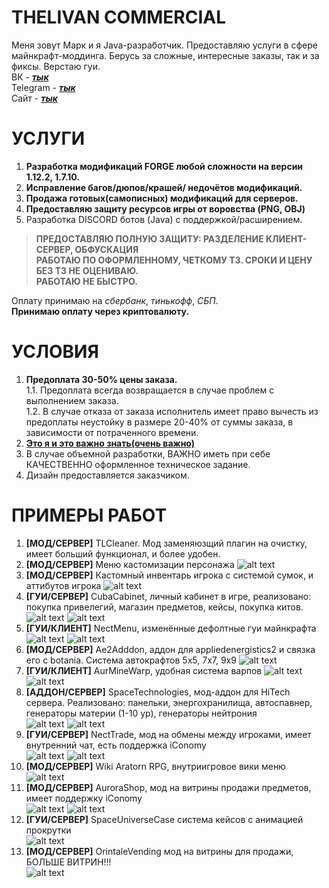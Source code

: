 # THELIVAN COMMERCIAL
Меня зовут Марк и я Java-разработчик. Предоставляю услуги в сфере майнкрафт-моддинга.
Берусь за сложные, интересные заказы, так и за фиксы. Верстаю гуи. <br>
ВК - [***тык***](https://vk.com/badcodemylife) <br>
Telegram -  [***тык***](https://t.me/thelivan) <br>
Сайт -  [***тык***](https://thelivan.ru)

# УСЛУГИ
1. __Разработка модификаций FORGE любой сложности на версии 1.12.2, 1.7.10.__
2. __Исправление багов/дюпов/крашей/ недочётов модификаций.__
3. __Продажа готовых(самописных) модификаций для серверов.__
4. __Предоставляю защиту ресурсов игры от воровства (PNG, OBJ)__
5. Разработка DISCORD ботов (Java) с поддержкой/расширением.

>__ПРЕДОСТАВЛЯЮ ПОЛНУЮ ЗАЩИТУ: РАЗДЕЛЕНИЕ КЛИЕНТ-СЕРВЕР, ОБФУСКАЦИЯ__ <br>
__РАБОТАЮ ПО ОФОРМЛЕННОМУ, ЧЕТКОМУ ТЗ. СРОКИ И ЦЕНУ БЕЗ ТЗ НЕ ОЦЕНИВАЮ. <br>РАБОТАЮ НЕ БЫСТРО.__

Оплату принимаю на _сбербанк_, _тинькофф_, _СБП_.<br>
__Принимаю оплату через криптовалюту.__

# УСЛОВИЯ
1. __Предоплата 30-50% цены заказа.__ <br> 1.1. Предоплата всегда возвращается в случае проблем с выполнением заказа.  <br> 1.2. В случае отказа от заказа исполнитель имеет право вычесть из предоплаты неустойку в размере 20-40% от суммы заказа, в зависимости от потраченного времени.
2. [__Это я и это важно знать(очень важно)__ ](https://antislang.ru/wp-content/uploads/%D0%B4%D0%B5%D0%B4%D0%BB%D0%B0%D0%B9%D0%BD-1.jpg)
3. В случае объемной разработки, ВАЖНО иметь при себе КАЧЕСТВЕННО оформленное техническое задание.
4. Дизайн предоставляется заказчиком.
# ПРИМЕРЫ РАБОТ
1. __[МОД/CЕРВЕР]__ TLCleaner. Мод заменяюзщий плагин на очистку, имеет больший функционал, и более удобен.
2. __[МОД/CЕРВЕР]__ Меню кастомизации персонажа ![alt text](screenshots/cust.jpg "Кастомизация")
2. __[МОД/CЕРВЕР]__ Кастомный инвентарь игрока c системой сумок, и аттибутов игрока ![alt text](screenshots/inventory.png "Инвентарь")
3. __[ГУИ/CЕРВЕР]__ CubaCabinet, личный кабинет в игре, реализовано: покупка привелегий, магазин предметов, кейсы, покупка китов. <br>
![alt text](screenshots/lk1.png "Личный кабинет")
![alt text](screenshots/lk2.png "Личный кабинет")
4. __[ГУИ/КЛИЕНТ]__ NectMenu, изменённые дефолтные гуи майнкрафта
![alt text](screenshots/menu1.jpg "MainMenu")
![alt text](screenshots/menu2.png "IngameMenu")
4. __[МОД/CЕРВЕР]__ Ae2Adddon, аддон для appliedenergistics2 и связка его с botania. Система автокрафтов 5x5, 7x7, 9x9
![alt text](screenshots/apAddon.png "Меню")
5. __[ГУИ/КЛИЕНТ]__ AurMineWarp, удобная система варпов
![alt text](screenshots/warp1.png "Меню")
![alt text](screenshots/warp2.png "Создание варпа")
6. __[АДДОН/СЕРВЕР]__ SpaceTechnologies, мод-аддон для HiTech сервера. Реализовано: панельки, энергохранилища, автоспавнер, генераторы материи (1-10 ур), генераторы нейтрония <br>
![alt text](screenshots/spawner.png "Spawner")
![alt text](screenshots/st.png "")
7. __[ГУИ/CЕРВЕР]__ NectTrade, мод на обмены между игроками, имеет внутренний чат, есть поддержка iConomy <br>
![alt text](screenshots/tradeN.png "Уведомление")
![alt text](screenshots/trade.png "Сама гуи")
8. __[МОД/CЕРВЕР]__ Wiki Aratorn RPG, внутриигровое вики меню <br>
![alt text](/nectwiki.jpg "Управление магазином")
8. __[МОД/CЕРВЕР]__ AuroraShop, мод на витрины продажи предметов, имеет поддержку iConomy <br>
![alt text](screenshots/mg.png "Управление магазином")
![alt text](screenshots/mg1.png "Покупка предмета")
9. __[ГУИ/CЕРВЕР]__ SpaceUniverseCase система кейсов с анимацией прокрутки <br>
![alt text](screenshots/cases1.png "Выбор кейса")
10. __[МОД/CЕРВЕР]__ OrintaleVending мод на витрины для продажи, БОЛЬШЕ ВИТРИН!!! <br>
![alt text](screenshots/tlvending.png "Магазин Orintale")
